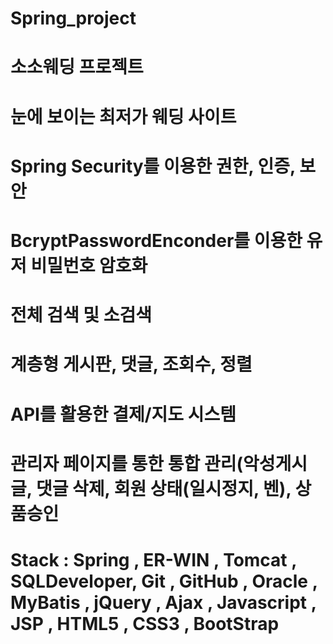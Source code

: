 # Spring_project

# 소소웨딩 프로젝트
# 눈에 보이는 최저가 웨딩 사이트
# Spring Security를 이용한 권한, 인증, 보안
# BcryptPasswordEnconder를 이용한 유저 비밀번호 암호화
# 전체 검색 및 소검색
# 계층형 게시판, 댓글, 조회수, 정렬 
# API를 활용한 결제/지도 시스템
# 관리자 페이지를 통한 통합 관리(악성게시글, 댓글 삭제, 회원 상태(일시정지, 벤), 상품승인
# Stack : Spring , ER-WIN , Tomcat , SQLDeveloper, Git , GitHub , Oracle , MyBatis , jQuery , Ajax , Javascript , JSP , HTML5 , CSS3 , BootStrap
